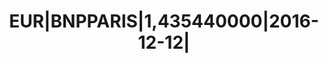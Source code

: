 ---
layout: asset
title: EUR|BNPPARIS|1,435440000|2016-12-12|                        
isin: US05574LTV08
---